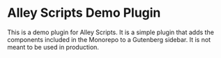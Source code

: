 # Alley Scripts Demo Plugin

This is a demo plugin for Alley Scripts. It is a simple plugin that adds the
components included in the Monorepo to a Gutenberg sidebar. It is not meant to
be used in production.
